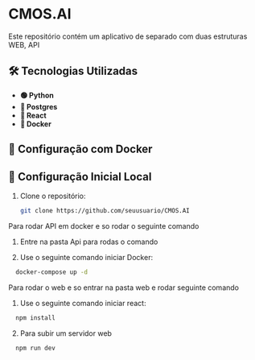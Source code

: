 # CMOS.AI
Este repositório contém um aplicativo de separado com duas estruturas WEB, API

## 🛠 Tecnologias Utilizadas

- **🟢 Python**
- **🔗 Postgres**
- **🔗 React**
- **🐳 Docker**

## 🐳 Configuração com Docker

## 🚀 Configuração Inicial Local

1. Clone o repositório:
   ```bash
   git clone https://github.com/seuusuario/CMOS.AI
   ```

Para rodar API em docker e so rodar o seguinte comando

1. Entre na pasta Api para rodas o comando

2.  Use o seguinte comando iniciar Docker:
  ```bash
    docker-compose up -d
  ```

Para rodar o web e so entrar na pasta web e rodar seguinte comando

1. Use o seguinte comando iniciar react:
  ```bash
    npm install
  ```

  
2. Para subir um servidor web
  ```bash
    npm run dev
  ```